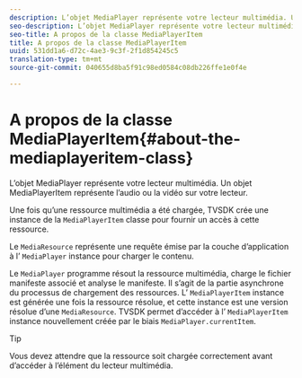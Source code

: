 ```yaml
---
description: L’objet MediaPlayer représente votre lecteur multimédia. Un objet MediaPlayerItem représente l’audio ou la vidéo sur votre lecteur.
seo-description: L’objet MediaPlayer représente votre lecteur multimédia. Un objet MediaPlayerItem représente l’audio ou la vidéo sur votre lecteur.
seo-title: A propos de la classe MediaPlayerItem
title: A propos de la classe MediaPlayerItem
uuid: 531dd1a6-d72c-4ae3-9c3f-2f1d854245c5
translation-type: tm+mt
source-git-commit: 040655d8ba5f91c98ed0584c08db226ffe1e0f4e

---
```



# A propos de la classe MediaPlayerItem{#about-the-mediaplayeritem-class}

L’objet MediaPlayer représente votre lecteur multimédia. Un objet MediaPlayerItem représente l’audio ou la vidéo sur votre lecteur.

<!--<a id="section_01BC89E5C5A94D0A95EF9D29FBCE758A"></a>-->

Une fois qu’une ressource multimédia a été chargée, TVSDK crée une instance de la `MediaPlayerItem` classe pour fournir un accès à cette ressource.

Le `MediaResource` représente une requête émise par la couche d’application à l’ `MediaPlayer` instance pour charger le contenu.

Le `MediaPlayer` programme résout la ressource multimédia, charge le fichier manifeste associé et analyse le manifeste. Il s’agit de la partie asynchrone du processus de chargement des ressources. L’ `MediaPlayerItem` instance est générée une fois la ressource résolue, et cette instance est une version résolue d’une `MediaResource`. TVSDK permet d’accéder à l’ `MediaPlayerItem` instance nouvellement créée par le biais `MediaPlayer.currentItem`.

>[!TIP]
>
>Vous devez attendre que la ressource soit chargée correctement avant d’accéder à l’élément du lecteur multimédia.

